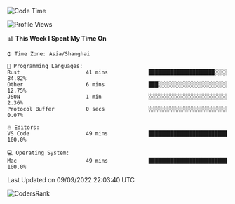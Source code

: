 <!--START_SECTION:waka-->
![Code Time](http://img.shields.io/badge/Code%20Time-1%2C676%20hrs%2022%20mins-blue)

![Profile Views](http://img.shields.io/badge/Profile%20Views-17-blue)

📊 **This Week I Spent My Time On** 

```text
⌚︎ Time Zone: Asia/Shanghai

💬 Programming Languages: 
Rust                     41 mins             █████████████████████░░░░   84.82% 
Other                    6 mins              ███░░░░░░░░░░░░░░░░░░░░░░   12.75% 
JSON                     1 min               ░░░░░░░░░░░░░░░░░░░░░░░░░   2.36% 
Protocol Buffer          0 secs              ░░░░░░░░░░░░░░░░░░░░░░░░░   0.07%

🔥 Editors: 
VS Code                  49 mins             █████████████████████████   100.0%

💻 Operating System: 
Mac                      49 mins             █████████████████████████   100.0%

```


 Last Updated on 09/09/2022 22:03:40 UTC
<!--END_SECTION:waka-->

![CodersRank](https://cr-skills-chart-widget.azurewebsites.net/api/api?username=BugenZhao&padding=16&tooltip=true&branding=false&sort-by-score=true&skills=Rust%2C%20Swift%2C%20C%2C%20TypeScript%2C%20Java%2C%20Go%2C%20Dart%2C%20C%2B%2B%2C%20Python%2C%20Assembly%2C%20Shell%2C%20Kotlin)
